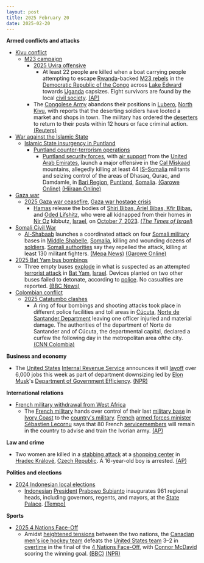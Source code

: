 ```yaml
---
layout: post
title: 2025 February 20
date: 2025-02-20
---
```



**Armed conflicts and attacks**

* [Kivu conflict](https://en.wikipedia.org/wiki/Kivu_conflict "Kivu conflict")
  + [M23 campaign](https://en.wikipedia.org/wiki/M23_campaign_%282022%E2%80%93present%29 "M23 campaign (2022–present)")
    - [2025 Uvira offensive](https://en.wikipedia.org/wiki/2025_Uvira_offensive "2025 Uvira offensive")
      * At least 22 people are killed when a boat carrying people attempting to escape [Rwanda](https://en.wikipedia.org/wiki/Rwanda_Defence_Force "Rwanda Defence Force")-backed [M23 rebels](https://en.wikipedia.org/wiki/March_23_Movement "March 23 Movement") in the [Democratic Republic of the Congo](https://en.wikipedia.org/wiki/Democratic_Republic_of_the_Congo "Democratic Republic of the Congo") across [Lake Edward](https://en.wikipedia.org/wiki/Lake_Edward "Lake Edward") towards [Uganda](https://en.wikipedia.org/wiki/Uganda "Uganda") capsizes. Eight survivors are found by the local [civil society](https://en.wikipedia.org/wiki/Civil_society "Civil society"). [(AP)](https://apnews.com/article/congo-boat-capsizes-m23-rebel-advance-rwanda-44551419da669ec5095ec3129f955ca6)
    - The [Congolese Army](https://en.wikipedia.org/wiki/Armed_Forces_of_the_Democratic_Republic_of_the_Congo "Armed Forces of the Democratic Republic of the Congo") abandons their positions in [Lubero](https://en.wikipedia.org/wiki/Lubero "Lubero"), [North Kivu](https://en.wikipedia.org/wiki/North_Kivu "North Kivu"), with reports that the deserting soldiers have looted a market and shops in town. The military has ordered the [deserters](https://en.wikipedia.org/wiki/Desertion "Desertion") to return to their posts within 12 hours or face criminal action. [(Reuters)](https://www.reuters.com/world/africa/congo-army-runaways-loot-sow-panic-north-kivu-town-2025-02-20/)
* [War against the Islamic State](https://en.wikipedia.org/wiki/War_against_the_Islamic_State "War against the Islamic State")
  + [Islamic State insurgency in Puntland](https://en.wikipedia.org/wiki/Islamic_State_insurgency_in_Puntland "Islamic State insurgency in Puntland")
    - [Puntland counter-terrorism operations](https://en.wikipedia.org/wiki/Puntland_counter-terrorism_operations "Puntland counter-terrorism operations")
      * [Puntland security forces](https://en.wikipedia.org/wiki/Puntland_Security_Force "Puntland Security Force"), with [air support](https://en.wikipedia.org/wiki/Close_air_support "Close air support") from the [United Arab Emirates](https://en.wikipedia.org/wiki/United_Arab_Emirates_Air_Force "United Arab Emirates Air Force"), launch a major offensive in the [Cal Miskaad](https://en.wikipedia.org/wiki/Cal_Miskaad "Cal Miskaad") mountains, allegedly killing at least 44 [IS–Somalia](https://en.wikipedia.org/wiki/Islamic_State_%E2%80%93_Somalia_Province "Islamic State – Somalia Province") militants and seizing control of the areas of Dhasaq, Qurac, and Damdamle, in [Bari Region](https://en.wikipedia.org/wiki/Bari_Region "Bari Region"), [Puntland](https://en.wikipedia.org/wiki/Puntland "Puntland"), [Somalia](https://en.wikipedia.org/wiki/Somalia "Somalia"). [(Garowe Online)](https://garoweonline.com/en/news/somalia/puntland-forces-seize-key-mountain-strongholds-from-isis-in-major-offensive) [(Hiiraan Online)](https://www.hiiraan.com/news4/2025/Feb/200336/puntland_forces_uae_airstrikes_kill_44_isis_fighters_in_major_offensive.aspx)
* [Gaza war](https://en.wikipedia.org/wiki/Gaza_war "Gaza war")
  + [2025 Gaza war ceasefire](https://en.wikipedia.org/wiki/2025_Gaza_war_ceasefire "2025 Gaza war ceasefire"), [Gaza war hostage crisis](https://en.wikipedia.org/wiki/Gaza_war_hostage_crisis "Gaza war hostage crisis")
    - [Hamas](https://en.wikipedia.org/wiki/Hamas "Hamas") release the bodies of [Shiri Bibas, Ariel Bibas, Kfir Bibas](https://en.wikipedia.org/wiki/Kidnapping_of_the_Bibas_family "Kidnapping of the Bibas family"), and [Oded Lifshitz](https://en.wikipedia.org/wiki/Oded_Lifshitz "Oded Lifshitz"), who were all kidnapped from their homes in [Nir Oz](https://en.wikipedia.org/wiki/Nir_Oz "Nir Oz") kibbutz, [Israel](https://en.wikipedia.org/wiki/Israel "Israel"), on [October 7, 2023](https://en.wikipedia.org/wiki/Nir_Oz_attack "Nir Oz attack"). [(*The Times of Israel*)](https://www.timesofisrael.com/shiri-ariel-and-kfir-bibas-oded-lifshitz-named-as-the-slain-hostages-to-return-thursday/#openwebComments)
* [Somali Civil War](https://en.wikipedia.org/wiki/Somali_Civil_War_%282009%E2%80%93present%29 "Somali Civil War (2009–present)")
  + [Al-Shabaab](https://en.wikipedia.org/wiki/Al-Shabaab_%28militant_group%29 "Al-Shabaab (militant group)") launches a coordinated attack on four [Somali military](https://en.wikipedia.org/wiki/Somali_Armed_Forces "Somali Armed Forces") bases in [Middle Shabelle](https://en.wikipedia.org/wiki/Middle_Shabelle "Middle Shabelle"), [Somalia](https://en.wikipedia.org/wiki/Somalia "Somalia"), killing and wounding dozens of [soldiers](https://en.wikipedia.org/wiki/Somali_National_Army "Somali National Army"). [Somali authorities](https://en.wikipedia.org/wiki/Federal_Government_of_Somalia "Federal Government of Somalia") say they repelled the attack, killing at least 130 militant fighters. [(Mepa News)](https://www.mepanews.com/somalide-askeri-uslere-es-zamanli-saldirilar-1-71085h.htm) [(Garowe Online)](https://garoweonline.com/en/news/somalia/somali-army-repels-al-shabaab-attack-kills-130-in-middle-shabelle-region)
* [2025 Bat Yam bus bombings](https://en.wikipedia.org/wiki/2025_Bat_Yam_bus_bombings "2025 Bat Yam bus bombings")
  + Three empty buses [explode](https://en.wikipedia.org/wiki/Bus_bombing "Bus bombing") in what is suspected as an attempted [terrorist attack](https://en.wikipedia.org/wiki/Terrorist_attack "Terrorist attack") in [Bat Yam](https://en.wikipedia.org/wiki/Bat_Yam "Bat Yam"), [Israel](https://en.wikipedia.org/wiki/Israel "Israel"). Devices planted on two other buses failed to detonate, according to [police](https://en.wikipedia.org/wiki/Israel_Police "Israel Police"). No casualties are reported. [(BBC News)](https://www.bbc.co.uk/news/articles/cwydln190xqo)
* [Colombian conflict](https://en.wikipedia.org/wiki/Colombian_conflict "Colombian conflict")
  + [2025 Catatumbo clashes](https://en.wikipedia.org/wiki/2025_Catatumbo_clashes "2025 Catatumbo clashes")
    - A ring of four bombings and shooting attacks took place in different police facilities and toll areas in [Cúcuta](https://en.wikipedia.org/wiki/C%C3%BAcuta "Cúcuta"), [Norte de Santander Department](https://en.wikipedia.org/wiki/Norte_de_Santander_Department "Norte de Santander Department") leaving one officer injuried and material damage. The authorities of the department of Norte de Santander and of Cúcuta, the departmental capital, declared a curfew the following day in the metropolitan area of ​​the city. [(CNN Colombia)](https://cnnespanol.cnn.com/2025/02/20/colombia/toque-de-queda-cucuta-ataques-explosivos-orix)

**Business and economy**

* The [United States](https://en.wikipedia.org/wiki/United_States "United States") [Internal Revenue Service](https://en.wikipedia.org/wiki/Internal_Revenue_Service "Internal Revenue Service") announces it will [layoff](https://en.wikipedia.org/wiki/Layoff "Layoff") over 6,000 jobs this week as part of department downsizing led by [Elon Musk](https://en.wikipedia.org/wiki/Elon_Musk "Elon Musk")'s [Department of Government Efficiency](https://en.wikipedia.org/wiki/Department_of_Government_Efficiency "Department of Government Efficiency"). [(NPR)](https://www.npr.org/2025/02/20/nx-s1-5304220/irs-job-cuts-doge-tax-season)

**International relations**

* [French military withdrawal from West Africa](https://en.wikipedia.org/wiki/French_military_withdrawal_from_West_Africa_%282022%E2%80%93present%29 "French military withdrawal from West Africa (2022–present)")
  + The [French military](https://en.wikipedia.org/wiki/French_Armed_Forces "French Armed Forces") hands over control of their last [military base](https://en.wikipedia.org/wiki/Military_base "Military base") in [Ivory Coast](https://en.wikipedia.org/wiki/Ivory_Coast "Ivory Coast") to the [country's military](https://en.wikipedia.org/wiki/Armed_Forces_of_the_Republic_of_Ivory_Coast "Armed Forces of the Republic of Ivory Coast"). [French](https://en.wikipedia.org/wiki/France "France") [armed forces minister](https://en.wikipedia.org/wiki/Minister_of_the_Armed_Forces_%28France%29 "Minister of the Armed Forces (France)") [Sébastien Lecornu](https://en.wikipedia.org/wiki/S%C3%A9bastien_Lecornu "Sébastien Lecornu") says that 80 French [servicemembers](https://en.wikipedia.org/wiki/Military_personnel "Military personnel") will remain in the country to advise and train the Ivorian army. [(AP)](https://apnews.com/article/french-troops-ivory-coast-e2c46d7802041a5bc474e9edee7206c4)

**Law and crime**

* Two women are killed in a [stabbing attack](https://en.wikipedia.org/wiki/Stabbing_attack "Stabbing attack") at a [shopping center](https://en.wikipedia.org/wiki/Shopping_center "Shopping center") in [Hradec Králové](https://en.wikipedia.org/wiki/Hradec_Kr%C3%A1lov%C3%A9 "Hradec Králové"), [Czech Republic](https://en.wikipedia.org/wiki/Czech_Republic "Czech Republic"). A 16-year-old boy is arrested. [(AP)](https://apnews.com/article/czech-knife-attack-2-dead-bffcfae37982b538afcb05e8437f4a95)

**Politics and elections**

* [2024 Indonesian local elections](https://en.wikipedia.org/wiki/2024_Indonesian_local_elections "2024 Indonesian local elections")
  + [Indonesian](https://en.wikipedia.org/wiki/Indonesia "Indonesia") [President](https://en.wikipedia.org/wiki/President_of_Indonesia "President of Indonesia") [Prabowo Subianto](https://en.wikipedia.org/wiki/Prabowo_Subianto "Prabowo Subianto") inaugurates 961 regional heads, including governors, regents, and mayors, at the [State Palace](https://en.wikipedia.org/wiki/Istana_Negara_%28Jakarta%29 "Istana Negara (Jakarta)"). [(Tempo)](https://en.tempo.co/read/1977690/prabowo-officially-inaugurates-961-regional-heads)

**Sports**

* [2025 4 Nations Face-Off](https://en.wikipedia.org/wiki/2025_4_Nations_Face-Off "2025 4 Nations Face-Off")
  + Amidst [heightened tensions](https://en.wikipedia.org/wiki/Canada%E2%80%93United_States_relations "Canada–United States relations") between the two nations, the [Canadian](https://en.wikipedia.org/wiki/Canada "Canada") [men's ice hockey team](https://en.wikipedia.org/wiki/Canada_men%27s_national_ice_hockey_team "Canada men's national ice hockey team") defeats the [United States team](https://en.wikipedia.org/wiki/United_States_men%27s_national_ice_hockey_team "United States men's national ice hockey team") 3–2 in [overtime](https://en.wikipedia.org/wiki/Overtime_%28sports%29 "Overtime (sports)") in the final of the [4 Nations Face-Off](https://en.wikipedia.org/wiki/2025_4_Nations_Face-Off "2025 4 Nations Face-Off"), with [Connor McDavid](https://en.wikipedia.org/wiki/Connor_McDavid "Connor McDavid") scoring the winning goal. [(BBC)](https://www.bbc.com/news/articles/ce8ydg04xezo) [(NPR)](https://www.npr.org/2025/02/21/g-s1-50085/canada-united-states-hockey-four-nations-face-off-connor-mcdavid-51st-state)
